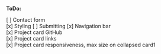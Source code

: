 **ToDo:**

  [ ] Contact form  
    [x] Styling
    [ ] Submitting
  [x] Navigation bar  
  [x] Project card GitHub  
  [x] Project card links  
  [x] Project card responsiveness, max size on collapsed card1
